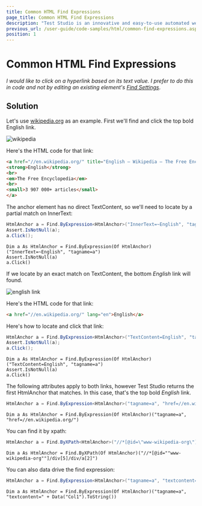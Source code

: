 ```yaml
---
title: Common HTML Find Expressions
page_title: Common HTML Find Expressions
description: "Test Studio is an innovative and easy-to-use automated web, WPF and load testing solution. Test Studio tests support essential technologies like ASP.NET AJAX, Silverlight, PHP and MVC. HTML5, Testing framework, functional testing, performance testing, load testing, exploratory testing, manual testing."
previous_url: /user-guide/code-samples/html/common-find-expressions.aspx, /user-guide/code-samples/html/common-find-expressions
position: 1
---
```

# Common HTML Find Expressions

*I would like to click on a hyperlink based on its text value. I prefer to do this in code and not by editing an existing element's <a href="/features/elements-explorer/find-element" target="_blank">Find Settings</a>*.

## Solution

Let's use <a href="http://www.wikipedia.org/" target="_blank">wikipedia.org</a> as an example. First we'll find and click the top bold English link.

![wikipedia][1]

Here's the HTML code for that link:

````HTML
<a href="//en.wikipedia.org/" title="English — Wikipedia — The Free Encyclopedia">
<strong>English</strong>
<br>
<em>The Free Encyclopedia</em>
<br>
<small>3 907 000+ articles</small>
</a>
````

The anchor element has no direct TextContent, so we'll need to locate by a partial match on InnerText:

````C#
HtmlAnchor a = Find.ByExpression<HtmlAnchor>("InnerText=~English", "tagname=a");
Assert.IsNotNull(a);
a.Click();
````
````VB
Dim a As HtmlAnchor = Find.ByExpression(Of HtmlAnchor)("InnerText=~English", "tagname=a")
Assert.IsNotNull(a)
a.Click()
````

If we locate by an exact match on TextContent, the bottom *English* link will found.

![english link][2]

Here's the HTML code for that link:

````HTML
<a href="//en.wikipedia.org/" lang="en">English</a>
````

Here's how to locate and click that link:

````C#
HtmlAnchor a = Find.ByExpression<HtmlAnchor>("TextContent=English", "tagname=a");
Assert.IsNotNull(a);
a.Click();
````
````VB
Dim a As HtmlAnchor = Find.ByExpression(Of HtmlAnchor)("TextContent=English", "tagname=a")
Assert.IsNotNull(a)
a.Click()
````

The following attributes apply to both links, however Test Studio returns the first HtmlAnchor that matches. In this case, that's the top bold *English* link.

````C#
HtmlAnchor a = Find.ByExpression<HtmlAnchor>("tagname=a", "href=//en.wikipedia.org/");
````
````VB
Dim a As HtmlAnchor = Find.ByExpression(Of HtmlAnchor)("tagname=a", "href=//en.wikipedia.org/")
````

You can find it by xpath:

````C#
HtmlAnchor a = Find.ByXPath<HtmlAnchor>("//*[@id=\"www-wikipedia-org\"]/div[5]/div/a[2]");
````
````VB
Dim a As HtmlAnchor = Find.ByXPath(Of HtmlAnchor)("//*[@id=""www-wikipedia-org""]/div[5]/div/a[2]")
````

You can also data drive the find expression:

````C#
HtmlAnchor a = Find.ByExpression<HtmlAnchor>("tagname=a", "textcontent=" + Data["Col1"].ToString());
````
````VB
Dim a As HtmlAnchor = Find.ByExpression(Of HtmlAnchor)("tagname=a", "textcontent=" + Data("Col1").ToString())
````


[1]: /img/advanced-topics/coded-samples/html/common-find-expressions/fig1.png
[2]: /img/advanced-topics/coded-samples/html/common-find-expressions/fig2.png



